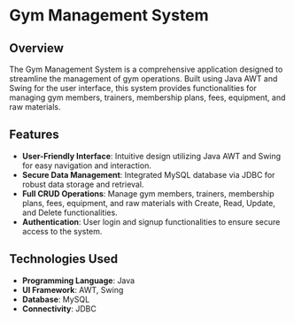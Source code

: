 # Gym Management System

## Overview
The Gym Management System is a comprehensive application designed to streamline the management of gym operations. Built using Java AWT and Swing for the user interface, this system provides functionalities for managing gym members, trainers, membership plans, fees, equipment, and raw materials.

## Features
- **User-Friendly Interface**: Intuitive design utilizing Java AWT and Swing for easy navigation and interaction.
- **Secure Data Management**: Integrated MySQL database via JDBC for robust data storage and retrieval.
- **Full CRUD Operations**: Manage gym members, trainers, membership plans, fees, equipment, and raw materials with Create, Read, Update, and Delete functionalities.
- **Authentication**: User login and signup functionalities to ensure secure access to the system.

## Technologies Used
- **Programming Language**: Java
- **UI Framework**: AWT, Swing
- **Database**: MySQL
- **Connectivity**: JDBC
